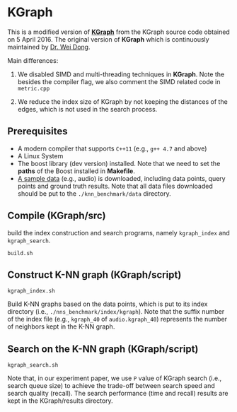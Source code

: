 # KGraph

This is a modified version of [**KGraph**](http://www.kgraph.org) from the
KGraph source code obtained on 5 April 2016. The original version of **KGraph** which is continuously maintained by [Dr. Wei Dong](https://github.com/aaalgo).

Main differences:

  1. We disabled SIMD and multi-threading techniques in **KGraph**. Note the besides the compiler flag, we also comment the SIMD related code in `metric.cpp`
  
  2. We reduce the index size of KGraph by not keeping the distances of the edges, which is not used in the search process. 
  

## Prerequisites
- A modern compiler that supports `C++11` (e.g., `g++ 4.7` and above)
- A Linux System 
- The boost library (dev version) installed. Note that we need to set the **paths** of the Boost installed in **Makefile**.
- [A sample data](https://github.com/DBWangGroupUNSW/nns_benchmark/tree/master/data) (e.g., audio) is downloaded, including data points, query points and ground truth results. Note that all data files downloaded should be put to the `./knn_benchmark/data` directory.
 
## Compile  (KGraph/src)

build the index construction and search programs, namely `kgraph_index` and `kgraph_search`.

```
build.sh
```

## Construct K-NN graph (KGraph/script) 

``` kgraph_index.sh ```

Build K-NN graphs based on the data points, which is put
to its index directory (i.e., `./nns_benchmark/index/kgraph`). Note that the
suffix number of the index file (e.g., `kgraph_40` of `audio.kgraph_40`)
represents the number of neighbors kept in the K-NN graph.

## Search on the K-NN graph (KGraph/script)

```
kgraph_search.sh
```

Note that, in our experiment paper, we use `P` value of KGraph search (i.e.,
search queue size) to achieve the trade-off between search speed and search
quality (recall). The search performance (time and recall) results are kept in
the KGraph/results directory.

